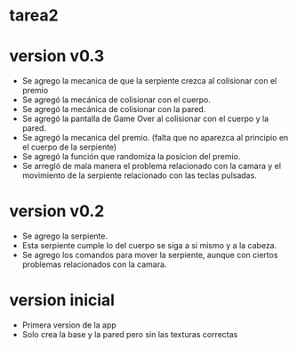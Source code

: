 # tarea2

# version v0.3
 - Se agrego la mecanica de que la serpiente crezca al colisionar con el premio
 - Se agregó la mecánica de colisionar con el cuerpo.
 - Se agregó la mecánica de colisionar con la pared.
 - Se agregó la pantalla de Game Over al colisionar con el cuerpo y la pared.
 - Se agregó la mecanica del premio. (falta que no aparezca al principio en el cuerpo de la serpiente)
 - Se agregó la función que randomiza la posicion del premio.
 - Se arregló de mala manera el problema relacionado con la camara y el movimiento de la serpiente relacionado con las teclas pulsadas.

# version v0.2
 - Se agrego la serpiente.
 - Esta serpiente cumple lo del cuerpo se siga a si mismo y a la cabeza.
 - Se agrego los comandos para mover la serpiente, aunque con ciertos problemas relacionados con la camara.

# version inicial
 - Primera version de la app
 - Solo crea la base y la pared pero sin las texturas correctas
